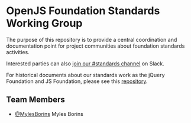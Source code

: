 # OpenJS Foundation Standards Working Group

The purpose of this repository is to provide a central coordination and documentation point for project communities about foundation standards activities. 

Interested parties can also [join our #standards channel](https://communityinviter.com/apps/js-foundation/join-openjs-foundation-on-slack) on Slack. 

For historical documents about our standards work as the jQuery Foundation and JS Foundation, please see this [repository](https://github.com/JSFoundation/standards).

## Team Members

<!-- ncu-team-sync.team(openjs-foundation/standards) -->
- [@MylesBorins](https://github.com/MylesBorins) Myles Borins
<!-- ncu-team-sync end -->